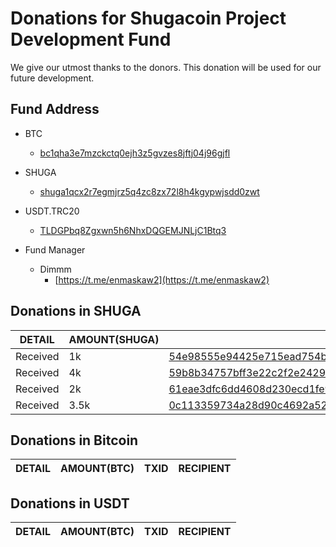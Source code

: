# Donations for Shugacoin Project Development Fund
We give our utmost thanks to the donors. This donation will be used for our future development.

## Fund Address
- BTC
  * [bc1qha3e7mzckctq0ejh3z5gvzes8jftj04j96gjfl](https://blockstream.info/address/bc1qha3e7mzckctq0ejh3z5gvzes8jftj04j96gjfl)
- SHUGA
  * [shuga1qcx2r7egmjrz5q4zc8zx72l8h4kgypwjsdd0zwt](https://1explorer.shugacoin.org/address/shuga1qcx2r7egmjrz5q4zc8zx72l8h4kgypwjsdd0zwt)
- USDT.TRC20
  * [TLDGPbq8Zgxwn5h6NhxDQGEMJNLjC1Btq3](https://tronscan.org/#/address/TLDGPbq8Zgxwn5h6NhxDQGEMJNLjC1Btq3)

- Fund Manager
  * Dimmm
    - [https://t.me/enmaskaw2](https://t.me/enmaskaw2)
   
## Donations in SHUGA
DETAIL | AMOUNT(SHUGA) | TXID | RECIPIENT | 
--|--|--|--| 
Received | 1k | [54e98555e94425e715ead754b1c9666dfbb578e1b67383cb03537806ab10a420](https://1explorer.shugacoin.org/tx/54e98555e94425e715ead754b1c9666dfbb578e1b67383cb03537806ab10a420) | Dimmm
Received | 4k | [59b8b34757bff3e22c2f2e24299260120d60298f1aa9dafaef0d873cca6bce92](https://1explorer.shugacoin.org/tx/59b8b34757bff3e22c2f2e24299260120d60298f1aa9dafaef0d873cca6bce92) | Dimmm
Received | 2k | [61eae3dfc6dd4608d230ecd1fe91257452709d3b2caf8e4137f686024d870d23](https://1explorer.shugacoin.org/tx/61eae3dfc6dd4608d230ecd1fe91257452709d3b2caf8e4137f686024d870d23) | Dimmm
Received | 3.5k | [0c113359734a28d90c4692a52a41152f4ca58d013a35f521aec1d92b22512f7f](https://1explorer.shugacoin.org/tx/0c113359734a28d90c4692a52a41152f4ca58d013a35f521aec1d92b22512f7f) | Dimmm

## Donations in Bitcoin
DETAIL | AMOUNT(BTC) | TXID | RECIPIENT | 
--|--|--|--|

## Donations in USDT
DETAIL | AMOUNT(BTC) | TXID | RECIPIENT | 
--|--|--|--|
